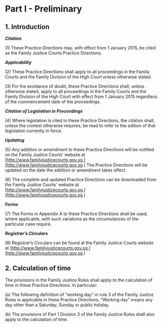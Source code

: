 # Part I - Preliminary

## 1. Introduction


**_Citation_**

(1) These Practice Directions may, with effect from 1 January 2015, be cited as the Family
Justice Courts Practice Directions.

**_Applicability_**

(2) These Practice Directions shall apply to all proceedings in the Family Courts and the
Family Division of the High Court unless otherwise stated.

(3) For the avoidance of doubt, these Practice Directions shall, unless otherwise stated,
apply to all proceedings in the Family Courts and the Family Division of the High Court
with effect from 1 January 2015 regardless of the commencement date of the
proceedings.

**_Citation of Legislation in Proceedings_**

(4) Where legislation is cited in these Practice Directions, the citation shall, unless the
context otherwise requires, be read to refer to the edition of that legislation currently in
force.

**_Updating_**

(5) Any addition or amendment to these Practice Directions will be notified on the Family
Justice Courts' website at [http://www.familyjusticecourts.gov.sg.](http://www.familyjusticecourts.gov.sg.) The Practice
Directions will be updated on the date the addition or amendment takes effect.

(6) The complete and updated Practice Directions can be downloaded from the Family
Justice Courts' website at [http://www.familyjusticecourts.gov.sg.](http://www.familyjusticecourts.gov.sg.)


**_Forms_**

(7) The Forms in Appendix A to these Practice Directions shall be used, where applicable,
with such variations as the circumstances of the particular case require.

**_Registrar’s Circulars_**

(8) Registrar’s Circulars can be found at the Family Justice Courts website at
[http://www.familyjusticecourts.gov.sg.](http://www.familyjusticecourts.gov.sg.)


## 2. Calculation of time

The provisions in the Family Justice Rules shall apply to the calculation of time in these
Practice Directions. In particular:

(a) The following definition of “working day” in rule 3 of the Family Justice Rules is
applicable in these Practice Directions. “Working day” means any day other than a
Saturday, Sunday or public holiday.

(b) The provisions of Part 1 Division 3 of the Family Justice Rules shall also apply to the
calculation of time.
